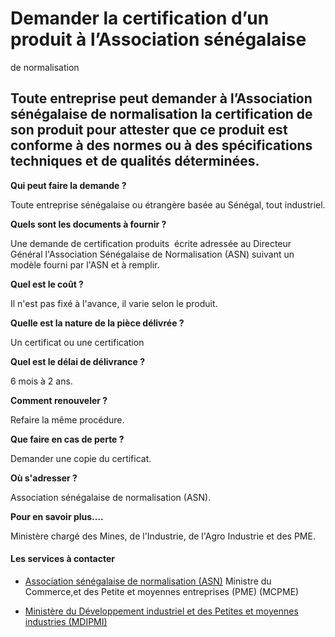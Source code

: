 # Demander la certification d’un produit à l’Association sénégalaise  
de normalisation

Toute entreprise peut demander à l’Association sénégalaise de normalisation la certification de son produit pour attester que ce produit est conforme à des normes ou à des spécifications techniques et de qualités déterminées.
---------------------------------------------------------------------------------------------------------------------------------------------------------------------------------------------------------------------------------

**Qui peut faire la demande ?**

Toute entreprise sénégalaise ou étrangère basée au Sénégal, tout industriel.

**Quels sont les documents à fournir ?**

Une demande de certification produits  écrite adressée au Directeur Général l'Association Sénégalaise de Normalisation (ASN) suivant un modèle fourni par l'ASN et à remplir.

**Quel est le coût ?**

Il n'est pas fixé à l'avance, il varie selon le produit.

**Quelle est la nature de la pièce délivrée ?**

Un certificat ou une certification  

**Quel est le délai de délivrance ?**

6 mois à 2 ans.

**Comment renouveler ?**

Refaire la même procédure.

**Que faire en cas de perte ?**

Demander une copie du certificat.

**Où s'adresser ?**

Association sénégalaise de normalisation (ASN).  

**Pour en savoir plus….**

Ministère chargé des Mines, de l'Industrie, de l'Agro Industrie et des PME.

#### Les services à contacter

*   [Association sénégalaise de normalisation (ASN)](../../../services/association-senegalaise-de-normalisation-asn.md) Ministre du Commerce,et des Petite et moyennes entreprises (PME) (MCPME)  
    
*   [Ministère du Développement industriel et des Petites et moyennes industries (MDIPMI)](../../../services/ministere-du-developpement-industriel-et-des-petites-et-moyennes-industries-mdipmi.md)